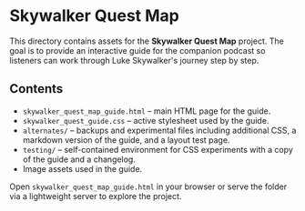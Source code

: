 # Skywalker Quest Map

This directory contains assets for the **Skywalker Quest Map** project. The goal is to provide an interactive guide for the companion podcast so listeners can work through Luke Skywalker's journey step by step.

## Contents

- `skywalker_quest_map_guide.html` – main HTML page for the guide.
- `skywalker_quest_guide.css` – active stylesheet used by the guide.
- `alternates/` – backups and experimental files including additional CSS, a markdown version of the guide, and a layout test page.
- `testing/` – self-contained environment for CSS experiments with a copy of the guide and a changelog.
- Image assets used in the guide.

Open `skywalker_quest_map_guide.html` in your browser or serve the folder via a lightweight server to explore the project.
